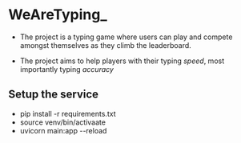 # WeAreTyping_

* The project is a typing game where users can play and compete amongst themselves as they climb the leaderboard.

* The project aims to help players with their typing _speed_, most importantly typing *accuracy*

## Setup the service

- pip install -r requirements.txt
- source venv/bin/activaate
- uvicorn main:app --reload
